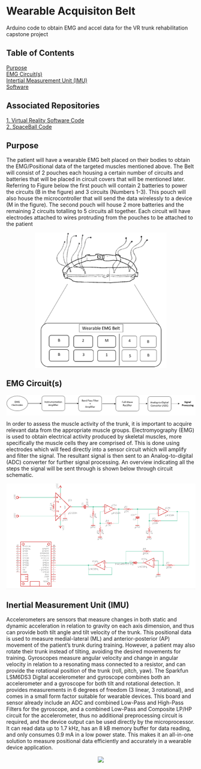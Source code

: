 # Wearable Acquisiton Belt
Arduino code to obtain EMG and accel data for the VR trunk rehabilitation capstone project

## Table of Contents
[Purpose](#purpose)
<a name="purpose"/> <br/>
[EMG Circuit(s)](#emg-circuit(s))
<a name="emg-circuit(s)"/> <br/>
[Intertial Measurement Unit (IMU)](#inertial-measurement-unit-(imu))
<a name="inertial-measurement-unit-(imu)"/> <br/>
[Software](#software)
<a name="software"/> <br/>


## Associated Repositories
[1. Virtual Reality Software Code](https://github.com/GxRay/Trunk-Rehabilitation-VR-Training-Simulator-/tree/testEnv) <br/>
[2. SpaceBall Code](https://github.com/bharath1000/VR_Simulator-Spaceball)<br/>

## Purpose
The patient will have a wearable EMG belt placed on their bodies to obtain the EMG/Positional data of the targeted muscles mentioned above. The Belt will consist of 2 pouches each housing a certain number of circuits and batteries that will be placed in circuit covers that will be mentioned later. Referring to Figure below the first pouch will contain 2 batteries to power the circuits (B in the figure) and 3 circuits (Numbers 1-3).  This pouch will also house the microcontroller that will send the data wirelessly to a device (M in the figure). The second pouch will house 2 more batteries and the remaining 2 circuits totalling to 5 circuits all together. Each circuit will have electrodes attached to wires protruding from the pouches to be attached to the patient

<p align="center">
<img src="pouch.png" align="center" width="350">
</p>


## EMG Circuit(s)

<p align="center">
<img src="block diagramEMG.png" align="center">
</p>

In order to assess the muscle activity of the trunk, it is important to acquire relevant data from the appropriate muscle groups. Electromyography (EMG) is used to obtain electrical activity produced by skeletal muscles, more specifically the muscle cells they are comprised of. This is done using electrodes which will feed directly into a sensor circuit which will amplify and filter the signal. The resultant signal is then sent to an Analog-to-digital (ADC) converter for further signal processing. An overview indicating all the steps the signal will be sent through is shown below through circuit schematic.

<p align="center">
<img src="Schematic Diagram EMG.png" align="center">
</p>

## Inertial Measurement Unit (IMU)

Accelerometers are sensors that measure changes in both static and dynamic acceleration in relation to gravity on each axis dimension, and thus can provide both tilt angle and tilt velocity of the trunk. This positional data is used to measure medial-lateral (ML) and anterior-posterior (AP) movement of the patient’s trunk during training. However, a patient may also rotate their trunk instead of tilting, avoiding the desired movements for training. Gyroscopes measure angular velocity and change in angular velocity in relation to a resonating mass connected to a resistor, and can provide the rotational position of the trunk (roll, pitch, yaw). The Sparkfun LSM6DS3 Digital accelerometer and gyroscope combines both an accelerometer and a gyroscope for both tilt and rotational detection. It provides measurements in 6 degrees of freedom (3 linear, 3 rotational), and comes in a small form factor suitable for wearable devices. This board and sensor already include an ADC and combined Low-Pass and High-Pass Filters for the gyroscope, and a combined Low-Pass and Composite LP/HP circuit for the accelerometer, thus no additional preprocessing circuit is required, and the device output can be used directly by the microprocessor. It can read data up to 1.7 kHz, has an 8 kB memory buffer for data reading, and only consumes 0.9 mA in a low power state. This makes it an all-in-one solution to measure positional data efficiently and accurately in a wearable device application.

<p align="center">
<img src="IMU.png" align="center" width="350">
</p>

